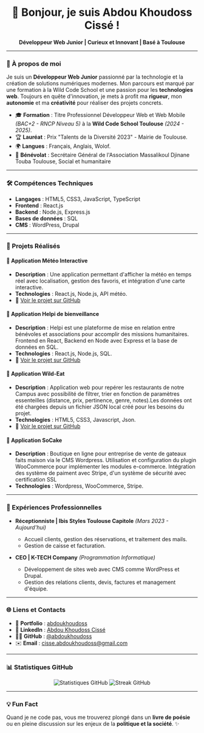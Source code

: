 <h1 align="center">👋 Bonjour, je suis Abdou Khoudoss Cissé !</h1>
<p align="center">
  <strong>Développeur Web Junior | Curieux et Innovant | Basé à Toulouse</strong>
</p>

---

### 🚀 À propos de moi

Je suis un **Développeur Web Junior** passionné par la technologie et la création de solutions numériques modernes. Mon parcours est marqué par une formation à la Wild Code School et une passion pour les **technologies web**. Toujours en quête d'innovation, je mets à profit ma **rigueur**, mon **autonomie** et ma **créativité** pour réaliser des projets concrets.

- 🎓 **Formation** : Titre Professionnel Développeur Web et Web Mobile *(BAC+2 - RNCP Niveau 5)* à la **Wild Code School Toulouse** *(2024 - 2025)*.
- 🏆 **Lauréat** : Prix "Talents de la Diversité 2023" - Mairie de Toulouse.
- 🌍 **Langues** : Français, Anglais, Wolof.
- 🤝 **Bénévolat** : Secrétaire Général de l'Association Massalikoul Djinane Touba Toulouse, Social et humanitaire 

---

### 🛠️ Compétences Techniques

- **Langages** : HTML5, CSS3, JavaScript, TypeScript  
- **Frontend** : React.js  
- **Backend** : Node.js, Express.js  
- **Bases de données** : SQL  
- **CMS** : WordPress, Drupal  

---

### 🌟 Projets Réalisés

#### 📍 **Application Météo Interactive**  
- **Description** : Une application permettant d'afficher la météo en temps réel avec localisation, gestion des favoris, et intégration d'une carte interactive.  
- **Technologies** : React.js, Node.js, API météo.  
- 🚀 [Voir le projet sur GitHub](https://github.com/abdoukhoudoss/toulouse-p2-weatherly)

#### 📍 **Application Helpi de bienveillance**  
- **Description** : Helpi est une plateforme de mise en relation entre bénévoles et associations pour accomplir des missions humanitaires. Frontend en React, Backend en Node avec Express et la base de données en SQL.  
- **Technologies** : React.js, Node.js, SQL.  
- 🚀 [Voir le projet sur GitHub](https://github.com/abdoukhoudoss/helpi)

#### 📍 **Application Wild-Eat**  
- **Description** : Application web pour repérer les restaurants de notre Campus avec possibilité de filtrer, trier en fonction de paramètres essenteilles (distance, prix, pertinence, genre, notes).Les données ont été chargées depuis un fichier JSON local créé pour les besoins du projet.  
- **Technologies** : HTML5, CSS3, Javascript, Json.  
- 🚀 [Voir le projet sur GitHub](https://github.com/abdoukhoudoss/Wild-eats)

#### 📍 **Application SoCake**  
- **Description** : Boutique en ligne pour entreprise de vente de gateaux faits maison via le CMS Wordpress. Utilisation et configuration du plugin WooCommerce pour implémenter les modules e-commerce. Intégration des système de paiment avec Stripe, d'un système de sécurité avec certification SSL  
- **Technologies** : Wordpress, WooCommerce, Stripe.  


---

### 💼 Expériences Professionnelles

- **Réceptionniste | Ibis Styles Toulouse Capitole** *(Mars 2023 - Aujourd'hui)*  
  - Accueil clients, gestion des réservations, et traitement des mails.  
  - Gestion de caisse et facturation.

- **CEO | K-TECH Company** *(Programmation Informatique)*  
  - Développement de sites web avec CMS comme WordPress et Drupal.  
  - Gestion des relations clients, devis, factures et management d'équipe.

---

### 🌐 Liens et Contacts

- 🔗 **Portfolio** : [abdoukhoudoss](https://abdoukhoudoss.github.io/Portfolio/) 
- 💼 **LinkedIn** : [Abdou Khoudoss Cissé](https://www.linkedin.com/in/abdou-khoudoss-cisse-a46b2332a/)  
- 🧑‍💻 **GitHub** : [@abdoukhoudoss](https://github.com/abdoukhoudoss)  
- ✉️ **Email** : [cisse.abdoukhoudoss@gmail.com](mailto:cisse.abdoukhoudoss@gmail.com)

---

### 📊 Statistiques GitHub

<p align="center">
  <img src="https://github-readme-stats.vercel.app/api?username=abdoukhoudoss&show_icons=true&theme=radical" alt="Statistiques GitHub">
  <img src="https://github-readme-streak-stats.herokuapp.com/?user=abdoukhoudoss&theme=radical" alt="Streak GitHub">
</p>

---

### 💡 Fun Fact

Quand je ne code pas, vous me trouverez plongé dans un **livre de poésie** ou en pleine discussion sur les enjeux de la **politique et la société**. ✨
